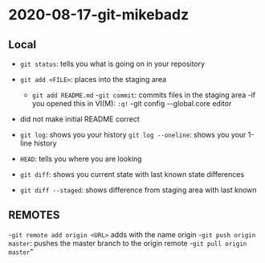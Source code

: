 # 2020-08-17-git-mikebadz

## Local

- `git status`: tells you what is going on in your repository
- `git add <FILE>`: places <FILE> into the staging area
	- `git add README.md`
-`git commit`: commits files in the staging area
	-if you opened this in VI(M): <ESC> `:q!`
	-git config --global.core editor

- did not make initial README correct

- `git log`: shows you your history
	`git log --oneline`: shows you your 1-line history
- `HEAD`: tells you where you are looking 

- `git diff`: shows you current state with last known state differences
- `git diff --staged`: shows difference from staging area with last known

## REMOTES
-`git remote add origin <URL>` adds <URL> with the name origin
-`git push origin master`: pushes the master branch to the origin remote
-`git pull origin master`"
